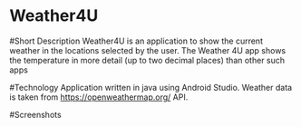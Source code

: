 # Weather4U

#Short Description
Weather4U is an application to show the current weather in the locations selected by the user.
The Weather 4U app shows the temperature in more detail (up to two decimal places) than other such apps

#Technology
Application written in java using Android Studio. Weather data is taken from https://openweathermap.org/ API.

#Screenshots
